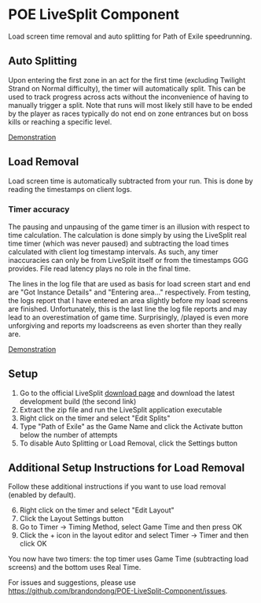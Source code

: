 # POE LiveSplit Component
Load screen time removal and auto splitting for Path of Exile speedrunning.

## Auto Splitting
Upon entering the first zone in an act for the first time (excluding Twilight Strand on Normal difficulty), the timer will automatically split. This can be used to track progress across acts without the inconvenience of having to manually trigger a split. Note that runs will most likely still have to be ended by the player as races typically do not end on zone entrances but on boss kills or reaching a specific level.

[Demonstration](http://i.imgur.com/at31aiP.gif)

## Load Removal
Load screen time is automatically subtracted from your run. This is done by reading the timestamps on client logs.

### Timer accuracy
The pausing and unpausing of the game timer is an illusion with respect to time calculation. The calculation is done simply by using the LiveSplit real time timer (which was never paused) and subtracting the load times calculated with client log timestamp intervals. As such, any timer inaccuracies can only be from LiveSplit itself or from the timestamps GGG provides. File read latency plays no role in the final time.

The lines in the log file that are used as basis for load screen start and end are "Got Instance Details" and "Entering area..." respectively. From testing, the logs report that I have entered an area slightly before my load screens are finished. Unfortunately, this is the last line the log file reports and may lead to an overestimation of game time. Surprisingly, /played is even more unforgiving and reports my loadscreens as even shorter than they really are.

[Demonstration](http://i.imgur.com/v3BaEQY.gif)

## Setup
1. Go to the official LiveSplit [download page](http://livesplit.org/downloads/) and download the latest development build (the second link)
2. Extract the zip file and run the LiveSplit application executable
3. Right click on the timer and select "Edit Splits"
4. Type "Path of Exile" as the Game Name and click the Activate button below the number of attempts
5. To disable Auto Splitting or Load Removal, click the Settings button

## Additional Setup Instructions for Load Removal
Follow these additional instructions if you want to use load removal (enabled by default).

6. Right click on the timer and select "Edit Layout"
7. Click the Layout Settings button
8. Go to Timer -> Timing Method, select Game Time and then press OK
9. Click the + icon in the layout editor and select Timer -> Timer and then click OK

You now have two timers: the top timer uses Game Time (subtracting load screens) and the bottom uses Real Time.

For issues and suggestions, please use https://github.com/brandondong/POE-LiveSplit-Component/issues.
